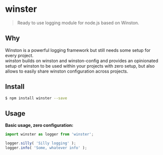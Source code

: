 # winster

> Ready to use logging module for node.js based on Winston.

## Why
Winston is a powerful logging framework but still needs some setup for every project.  
_winston_ builds on winston and winston-config and provides an opinionated setup of winston to be used within your projects with zero setup, but also allows to easily share winston configuration across projects.

## Install

```sh
$ npm install winster --save
```

## Usage

**Basic usage, zero configuration:**
```js
import winster as logger from 'winster';

logger.silly( 'Silly logging' );
logger.info( 'Some, whatever info' );

```


